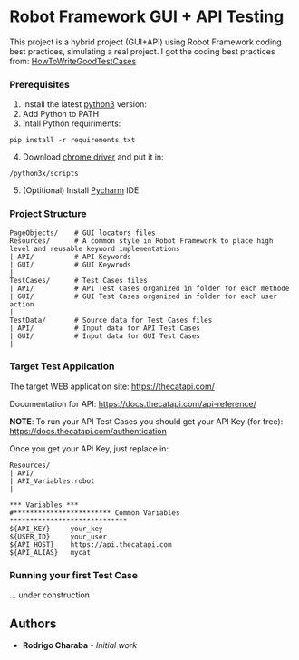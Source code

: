 # Robot Framework GUI + API Testing

This project is a hybrid project (GUI+API) using Robot Framework coding best practices, simulating a real project. I got the coding best practices from: [HowToWriteGoodTestCases](https://github.com/robotframework/HowToWriteGoodTestCases/blob/master/HowToWriteGoodTestCases.rst)

### Prerequisites

1. Install the latest [python3](https://www.python.org/downloads/windows/) version:
2. Add Python to PATH
3. Intall Python requiriments:
```
pip install -r requirements.txt
```
4. Download [chrome driver](https://chromedriver.chromium.org/downloads) and put it in: 
```
/python3x/scripts
```
5. (Optitional) Install [Pycharm](https://www.jetbrains.com/pt-br/pycharm/download/#section=windows) IDE

### Project Structure
```
PageObjects/    # GUI locators files
Resources/      # A common style in Robot Framework to place high level and reusable keyword implementations
| API/          # API Keywords
| GUI/          # GUI Keywrods
|
TestCases/      # Test Cases files
| API/          # API Test Cases organized in folder for each methode
| GUI/          # GUI Test Cases organized in folder for each user action
|
TestData/       # Source data for Test Cases files
| API/          # Input data for API Test Cases
| GUI/          # Input data for GUI Test Cases
|
```
### Target Test Application

The target WEB application site: https://thecatapi.com/

Documentation for API: https://docs.thecatapi.com/api-reference/

**NOTE**: To run your API Test Cases you should get your API Key (for free): https://docs.thecatapi.com/authentication 

Once you get your API Key, just replace in:
```
Resources/      
| API/
| API_Variables.robot
|
```
```
*** Variables ***
#************************ Common Variables *****************************
${API_KEY}     your_key
${USER_ID}     your_user
${API_HOST}    https://api.thecatapi.com
${API_ALIAS}   mycat
```

### Running your first Test Case
... under construction

## Authors

* **Rodrigo Charaba** - *Initial work* 
